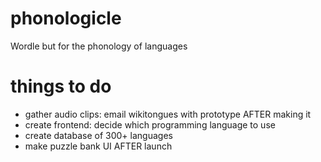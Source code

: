 # phonologicle
Wordle but for the phonology of languages 
# things to do
- gather audio clips: email wikitongues with prototype AFTER making it
- create frontend: decide which programming language to use
- create database of 300+ languages
- make puzzle bank UI AFTER launch
